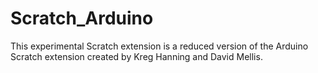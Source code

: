 # Scratch_Arduino
This experimental Scratch extension is a reduced version of the Arduino Scratch extension created by Kreg Hanning and David Mellis.

